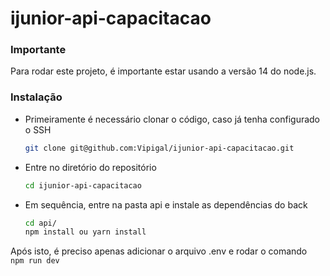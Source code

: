 # ijunior-api-capacitacao
### Importante
Para rodar este projeto, é importante estar usando a versão 14 do node.js.

### Instalação
 - Primeiramente é necessário clonar o código, caso já tenha configurado o SSH
   ```sh
   git clone git@github.com:Vipigal/ijunior-api-capacitacao.git
   ```
 - Entre no diretório do repositório 
    ```sh
    cd ijunior-api-capacitacao
    ```
 - Em sequência, entre na pasta api e instale as dependências do back
    ```sh
    cd api/
    npm install ou yarn install
    ```
Após isto, é preciso apenas adicionar o arquivo .env e rodar o comando     
    ```
    npm run dev
    ```
